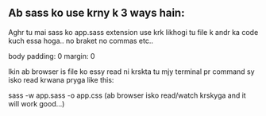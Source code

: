 ## Ab sass ko use krny k 3 ways hain:

<!-- 01 -->

Aghr tu mai sass ko app.sass extension use krk likhogi tu file k andr ka code kuch essa hoga..
no braket no commas etc..

body 
    padding: 0
    margin: 0

lkin ab browser is file ko essy read ni krskta tu mjy terminal pr command sy isko read krwana pryga like this:

sass -w app.sass -o app.css (ab browser isko read/watch krskyga and it will work good...)